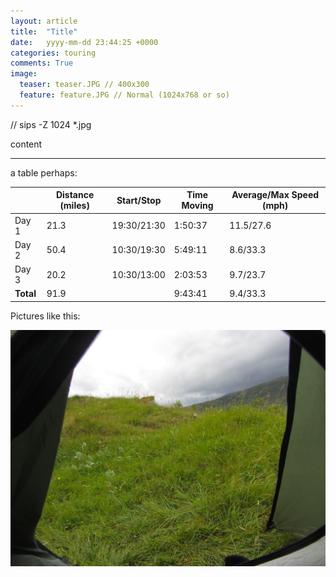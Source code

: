 ```yaml
---
layout: article
title:  "Title"
date:   yyyy-mm-dd 23:44:25 +0000
categories: touring
comments: True
image:
  teaser: teaser.JPG // 400x300
  feature: feature.JPG // Normal (1024x768 or so)
---
```


// sips -Z 1024 *.jpg

content

---

a table perhaps:

|           | Distance (miles) | Start/Stop  | Time Moving | Average/Max Speed (mph) |
| --------- | ---------------- | ----------  | ----------- | ----------------------- |
| Day 1     | 21.3             | 19:30/21:30 | 1:50:37     | 11.5/27.6               |
| Day 2     | 50.4             | 10:30/19:30 | 5:49:11     | 8.6/33.3                |
| Day 3     | 20.2             | 10:30/13:00 | 2:03:53     | 9.7/23.7                |
| **Total** | 91.9             |             | 9:43:41     | 9.4/33.3

Pictures like this:

![](/images/IMG_4801.JPG)
